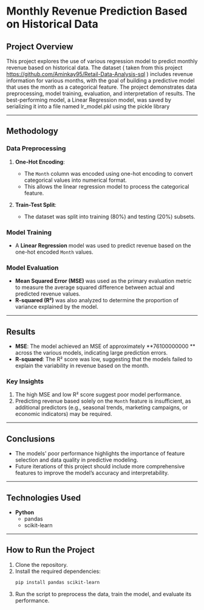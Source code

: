# Monthly Revenue Prediction Based on Historical Data

## Project Overview
This project explores the use of various regression model to predict monthly revenue based on historical data. The dataset ( taken from this project https://github.com/Aminkay95/Retail-Data-Analysis-sql ) includes revenue information for various months, with the goal of building a predictive model that uses the month as a categorical feature. The project demonstrates data preprocessing, model training, evaluation, and interpretation of results. The best-performing model, a Linear Regression model, was saved by serializing it into a file named lr_model.pkl using the pickle library

---

## Methodology

### Data Preprocessing
1. **One-Hot Encoding**:
   - The `Month` column was encoded using one-hot encoding to convert categorical values into numerical format.
   - This allows the linear regression model to process the categorical feature.

2. **Train-Test Split**:
   - The dataset was split into training (80%) and testing (20%) subsets.

### Model Training
- A **Linear Regression** model was used to predict revenue based on the one-hot encoded `Month` values.

### Model Evaluation
- **Mean Squared Error (MSE)** was used as the primary evaluation metric to measure the average squared difference between actual and predicted revenue values.
- **R-squared (R²)** was also analyzed to determine the proportion of variance explained by the model.

---

## Results

- **MSE**: The model achieved an MSE of approximately **76100000000 ** across the various models, indicating large prediction errors.
- **R-squared**: The R² score was low, suggesting that the models failed to explain the variability in revenue based on the month.

### Key Insights
1. The high MSE and low R² score suggest poor model performance.
2. Predicting revenue based solely on the `Month` feature is insufficient, as additional predictors (e.g., seasonal trends, marketing campaigns, or economic indicators) may be required.

---

## Conclusions
- The models' poor performance highlights the importance of feature selection and data quality in predictive modeling.
- Future iterations of this project should include more comprehensive features to improve the model’s accuracy and interpretability.
  

---

## Technologies Used
- **Python**
  - pandas
  - scikit-learn

---

## How to Run the Project
1. Clone the repository.
2. Install the required dependencies:
   ```bash
   pip install pandas scikit-learn
   ```
3. Run the script to preprocess the data, train the model, and evaluate its performance.


